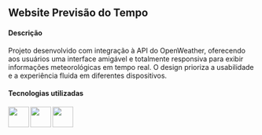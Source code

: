 ## Website Previsão do Tempo

#### Descrição
Projeto desenvolvido com integração à API do OpenWeather, oferecendo aos usuários uma interface amigável e totalmente responsiva para exibir informações meteorológicas em tempo real. O design prioriza a usabilidade e a experiência fluida em diferentes dispositivos.

#### Tecnologias utilizadas

<img align="left" width="42px" src="https://cdn.jsdelivr.net/gh/devicons/devicon@latest/icons/php/php-original.svg" />
<img align="left" width="42px" src="https://cdn.jsdelivr.net/gh/devicons/devicon@latest/icons/laravel/laravel-original.svg" />  
<img align="left" width="42px" src="https://cdn.jsdelivr.net/gh/devicons/devicon@latest/icons/tailwindcss/tailwindcss-original.svg" />
<br/>